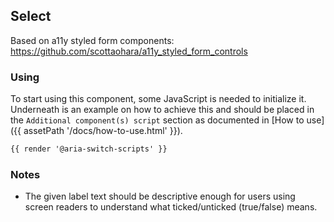 ## Select

Based on a11y styled form components:<br>
https://github.com/scottaohara/a11y_styled_form_controls

### Using

To start using this component, some JavaScript is needed to initialize it.<br>
Underneath is an example on how to achieve this and should be placed in the `Additional component(s) script` section as documented in [How to use]({{ assetPath '/docs/how-to-use.html' }}).

```html
{{ render '@aria-switch-scripts' }}
```

### Notes

* The given label text should be descriptive enough for users using screen readers to understand what ticked/unticked (true/false) means.
